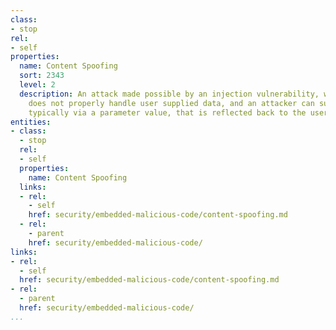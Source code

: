 ```yaml
---
class:
- stop
rel:
- self
properties:
  name: Content Spoofing
  sort: 2343
  level: 2
  description: An attack made possible by an injection vulnerability, where an API
    does not properly handle user supplied data, and an attacker can supply content,
    typically via a parameter value, that is reflected back to the user.
entities:
- class:
  - stop
  rel:
  - self
  properties:
    name: Content Spoofing
  links:
  - rel:
    - self
    href: security/embedded-malicious-code/content-spoofing.md
  - rel:
    - parent
    href: security/embedded-malicious-code/
links:
- rel:
  - self
  href: security/embedded-malicious-code/content-spoofing.md
- rel:
  - parent
  href: security/embedded-malicious-code/
...
```

